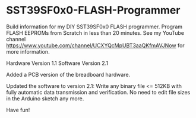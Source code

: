 # SST39SF0x0-FLASH-Programmer

Build information for my DIY SST39SF0x0 FLASH programmer. Program FLASH EEPROMs from Scratch in less than 20 minutes.
See my YouTube channel https://www.youtube.com/channel/UCXYQcMpUBT3aaQKfmAVJNow for more information.

Hardware Version 1.1
Software Version 2.1

Added a PCB version of the breadboard hardware.

Updated the software to version 2.1: Write any binary file <= 512KB with fully automatic data transmission and verification.
No need to edit file sizes in the Arduino sketch any more.

Have fun!
